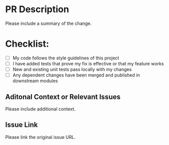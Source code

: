 
# PR Description
Please include a summary of the change.

# Checklist:
- [ ] My code follows the style guidelines of this project
- [ ] I have added tests that prove my fix is effective or that my feature works
- [ ] New and existing unit tests pass locally with my changes
- [ ] Any dependent changes have been merged and published in downstream modules

## Aditonal Context or Relevant Issues
Please include additional context.

## Issue Link
Please link the original issue URL.
